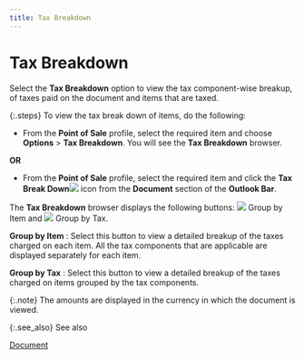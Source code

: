 ```yaml
---
title: Tax Breakdown
---
```


# Tax Breakdown


Select the **Tax Breakdown** option  to view the tax component-wise breakup, of taxes paid on the document  and items that are taxed.


{:.steps}
To view the tax break down of items, do the  following:

- From the **Point of Sale** profile, select the required  item and choose **Options** > **Tax Breakdown**. You will see the **Tax Breakdown** browser.



**OR**

- From the **Point of Sale** profile, select the required  item and click the **Tax Break Down**![]({{site.pos_baseurl}}/img/pos_tax_breakdown_outlook_bar.gif) icon from the **Document**  section of the **Outlook Bar**.



The **Tax Breakdown** browser displays  the following buttons: ![]({{site.pos_baseurl}}/img/pos_group_by_item.gif) Group by Item and ![]({{site.pos_baseurl}}/img/pos_group_by_tax.gif) Group  by Tax.


**Group by Item**
: Select this button to view a detailed breakup of  the taxes charged on each item. All the tax components that are applicable  are displayed separately for each item.


**Group by Tax**
: Select this button to view a detailed breakup of  the taxes charged on items grouped by the tax components.


{:.note}
The amounts are displayed in the currency  in which the document is viewed.


{:.see_also}
See also


[Document]({{site.pos_baseurl}}/misc/document_pos_outlook_bar.html)
